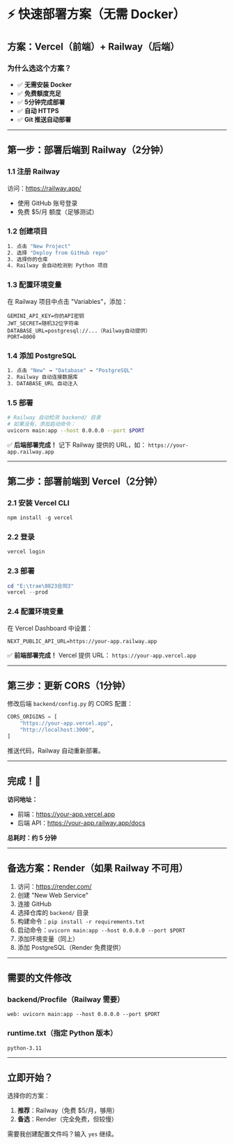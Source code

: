 # ⚡ 快速部署方案（无需 Docker）

## 方案：Vercel（前端）+ Railway（后端）

### 为什么选这个方案？
- ✅ **无需安装 Docker**
- ✅ **免费额度充足**
- ✅ **5分钟完成部署**
- ✅ **自动 HTTPS**
- ✅ **Git 推送自动部署**

---

## 第一步：部署后端到 Railway（2分钟）

### 1.1 注册 Railway
访问：https://railway.app/
- 使用 GitHub 账号登录
- 免费 $5/月 额度（足够测试）

### 1.2 创建项目
```bash
1. 点击 "New Project"
2. 选择 "Deploy from GitHub repo"
3. 选择你的仓库
4. Railway 会自动检测到 Python 项目
```

### 1.3 配置环境变量
在 Railway 项目中点击 "Variables"，添加：
```
GEMINI_API_KEY=你的API密钥
JWT_SECRET=随机32位字符串
DATABASE_URL=postgresql://...（Railway自动提供）
PORT=8000
```

### 1.4 添加 PostgreSQL
```bash
1. 点击 "New" → "Database" → "PostgreSQL"
2. Railway 自动连接数据库
3. DATABASE_URL 自动注入
```

### 1.5 部署
```bash
# Railway 自动检测 backend/ 目录
# 如果没有，添加启动命令：
uvicorn main:app --host 0.0.0.0 --port $PORT
```

✅ **后端部署完成！** 记下 Railway 提供的 URL，如：
`https://your-app.railway.app`

---

## 第二步：部署前端到 Vercel（2分钟）

### 2.1 安装 Vercel CLI
```powershell
npm install -g vercel
```

### 2.2 登录
```powershell
vercel login
```

### 2.3 部署
```powershell
cd "E:\trae\0823合同3"
vercel --prod
```

### 2.4 配置环境变量
在 Vercel Dashboard 中设置：
```
NEXT_PUBLIC_API_URL=https://your-app.railway.app
```

✅ **前端部署完成！** Vercel 提供 URL：
`https://your-app.vercel.app`

---

## 第三步：更新 CORS（1分钟）

修改后端 `backend/config.py` 的 CORS 配置：
```python
CORS_ORIGINS = [
    "https://your-app.vercel.app",
    "http://localhost:3000",
]
```

推送代码，Railway 自动重新部署。

---

## 完成！🎉

**访问地址：**
- 前端：https://your-app.vercel.app
- 后端 API：https://your-app.railway.app/docs

**总耗时：约 5 分钟**

---

## 备选方案：Render（如果 Railway 不可用）

1. 访问：https://render.com/
2. 创建 "New Web Service"
3. 连接 GitHub
4. 选择仓库的 `backend/` 目录
5. 构建命令：`pip install -r requirements.txt`
6. 启动命令：`uvicorn main:app --host 0.0.0.0 --port $PORT`
7. 添加环境变量（同上）
8. 添加 PostgreSQL（Render 免费提供）

---

## 需要的文件修改

### backend/Procfile（Railway 需要）
```
web: uvicorn main:app --host 0.0.0.0 --port $PORT
```

### runtime.txt（指定 Python 版本）
```
python-3.11
```

---

## 立即开始？

选择你的方案：
1. **推荐**：Railway（免费 $5/月，够用）
2. **备选**：Render（完全免费，但较慢）

需要我创建配置文件吗？输入 `yes` 继续。

